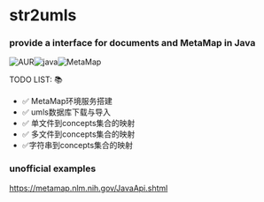 # str2umls

### provide a interface for documents and MetaMap in Java

![AUR](https://img.shields.io/aur/license/yaourt.svg)![java](https://img.shields.io/badge/Java-8-brightgreen.svg)![MetaMap](https://img.shields.io/badge/MetaMap-2016v2-brightgreen.svg)

TODO LIST: :books:

* :white_check_mark: MetaMap环境服务搭建
* :white_check_mark: umls数据库下载与导入
* :white_check_mark: 单文件到concepts集合的映射
* :white_check_mark: 多文件到concepts集合的映射
* :white_check_mark:字符串到concepts集合的映射

### unofficial  examples

https://metamap.nlm.nih.gov/JavaApi.shtml



